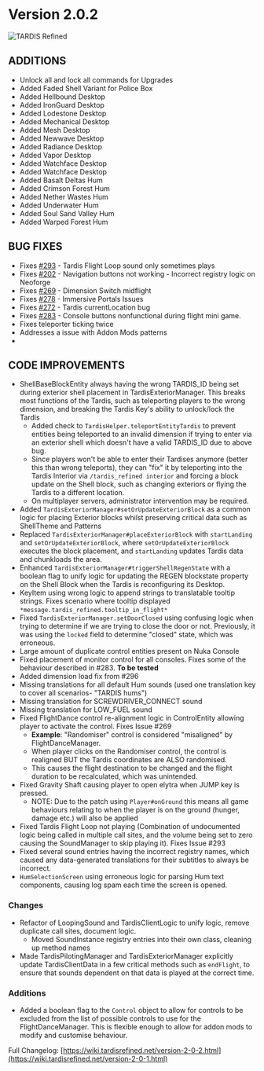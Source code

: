 # Version 2.0.2

![TARDIS Refined](https://wiki.tardisrefined.net/TARDIS-Refined-Wiki/tardis_refined_v2.png)


## ADDITIONS
- Unlock all and lock all commands for Upgrades
- Added Faded Shell Variant for Police Box
- Added Hellbound Desktop
- Added IronGuard Desktop
- Added Lodestone Desktop
- Added Mechanical Desktop
- Added Mesh Desktop
- Added Newwave Desktop
- Added Radiance Desktop
- Added Vapor Desktop
- Added Watchface Desktop
- Added Watchface Desktop
- Added Basalt Deltas Hum
- Added Crimson Forest Hum
- Added Nether Wastes Hum
- Added Underwater Hum
- Added Soul Sand Valley Hum
- Added Warped Forest Hum

## BUG FIXES
+ Fixes [#293](https://github.com/WhoCraft/TardisRefined/issues/293) - Tardis Flight Loop sound only sometimes plays
+ Fixes [#202](https://github.com/WhoCraft/TardisRefined/issues/202) - Navigation buttons not working - Incorrect registry logic on Neoforge
+ Fixes [#269](https://github.com/WhoCraft/TardisRefined/issues/269) - Dimension Switch midflight
+ Fixes [#278](https://github.com/WhoCraft/TardisRefined/issues/278) - Immersive Portals Issues
+ Fixes [#272](https://github.com/WhoCraft/TardisRefined/issues/272) - Tardis currentLocation bug
+ Fixes [#283](https://github.com/WhoCraft/TardisRefined/issues/283) - Console buttons nonfunctional during flight mini game.
+ Fixes teleporter ticking twice
+ Addresses a issue with Addon Mods patterns
+

## CODE IMPROVEMENTS
- ShellBaseBlockEntity always having the wrong TARDIS_ID being set during exterior shell placement in TardisExteriorManager. This breaks most functions of the Tardis, such as teleporting players to the wrong dimension, and breaking the Tardis Key's ability to unlock/lock the Tardis
    - Added check to ``TardisHelper.teleportEntityTardis`` to prevent entities being teleported to an invalid dimension if trying to enter via an exterior shell which doesn't have a valid TARDIS_ID due to above bug.
    - Since players won't be able to enter their Tardises anymore (better this than wrong teleports), they can "fix" it by teleporting into the Tardis Interior via `/tardis_refined interior` and forcing a block update on the Shell block, such as changing exteriors or flying the Tardis to a different location.
    - On multiplayer servers, administrator intervention may be required.
- Added ``TardisExteriorManager#setOrUpdateExteriorBlock`` as a common logic for placing Exterior blocks whilst preserving critical data such as ShellTheme and Patterns
- Replaced ``TardisExteriorManager#placeExteriorBlock`` with ``startLanding`` and ``setOrUpdateExteriorBlock``, where ``setOrUpdateExteriorBlock`` executes the block placement, and ``startLanding`` updates Tardis data and chunkloads the area.
- Enhanced ``TardisExteriorManager#triggerShellRegenState`` with a boolean flag to unify logic for updating the REGEN blockstate property on the Shell Block when the Tardis is reconfiguring its Desktop.
- KeyItem using wrong logic to append strings to translatable tooltip strings. Fixes scenario where tooltip displayed ``*message.tardis_refined.tooltip_in_flight*``
- Fixed ``TardisExteriorManager.setDoorClosed`` using confusing logic when trying to determine if we are trying to close the door or not. Previously, it was using the ``locked`` field to determine "closed" state, which was erroneous.
- Large amount of duplicate control entities present on Nuka Console
- Fixed placement of monitor control for all consoles. Fixes some of the behaviour described in #283. **To be tested**
- Added dimension load fix from #296
- Missing translations for all default Hum sounds (used one translation key to cover all scenarios- "TARDIS hums")
- Missing translation for SCREWDRIVER_CONNECT sound
- Missing translation for LOW_FUEL sound
- Fixed FlightDance control re-alignment logic in ControlEntity allowing player to activate the control. Fixes Issue #269
    - **Example**: "Randomiser" control is considered "misaligned" by FlightDanceManager.
    - When player clicks on the Randomiser control, the control is realigned BUT the Tardis coordinates are ALSO randomised.
    - This causes the flight destination to be changed and the flight duration to be recalculated, which was unintended.
- Fixed Gravity Shaft causing player to open elytra when JUMP key is pressed.
    - NOTE: Due to the patch using ``Player#onGround`` this means all game behaviours relating to when the player is on the ground (hunger, damage etc.) will also be applied
- Fixed Tardis Flight Loop not playing (Combination of undocumented logic being called in multiple call sites, and the volume being set to zero causing the SoundManager to skip playing it). Fixes Issue #293
- Fixed several sound entries having the incorrect registry names, which caused any data-generated translations for their subtitles to always be incorrect.
- `HumSelectionScreen` using erroneous logic for parsing Hum text components, causing log spam each time the screen is opened.

### Changes
- Refactor of LoopingSound and TardisClientLogic to unify logic, remove duplicate call sites, document logic.
    - Moved SoundInstance registry entries into their own class, cleaning up method names
- Made TardisPilotingManager and TardisExteriorManager explicitly update TardisClientData in a few critical methods such as ``endFlight``, to ensure that sounds dependent on that data is played at the correct time.

### Additions
- Added a boolean flag to the `Control` object to allow for controls to be excluded from the list of possible controls to use for the FlightDanceManager. This is flexible enough to allow for addon mods to modify and customise behaviour.


Full Changelog: [https://wiki.tardisrefined.net/version-2-0-2.html](https://wiki.tardisrefined.net/version-2-0-1.html)